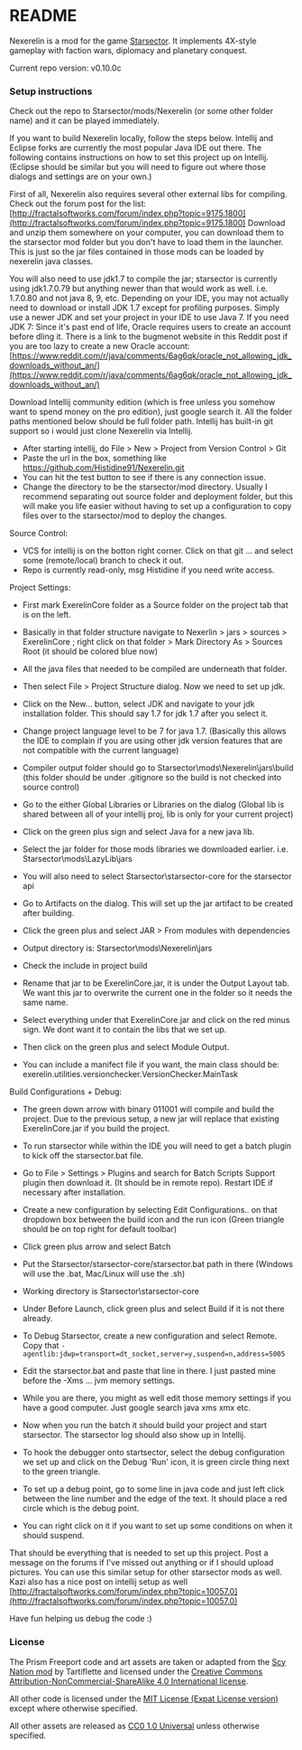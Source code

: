 # README #

Nexerelin is a mod for the game [Starsector](http://fractalsoftworks.com). It implements 4X-style gameplay with faction wars, diplomacy and planetary conquest.

Current repo version: v0.10.0c

### Setup instructions ###
Check out the repo to Starsector/mods/Nexerelin (or some other folder name) and it can be played immediately. 

If you want to build Nexerelin locally, follow the steps below.
Intellij and Eclipse forks are currently the most popular Java IDE out there.
The following contains instructions on how to set this project up on Intellij. (Eclipse should be similar but you will need to figure out where those dialogs and settings are on your own.)

First of all, Nexerelin also requires several other external libs for compiling. Check out the forum post for the list:
[http://fractalsoftworks.com/forum/index.php?topic=9175.1800](http://fractalsoftworks.com/forum/index.php?topic=9175.1800)
Download and unzip them somewhere on your computer, you can download them to the starsector mod folder but you don't have to load them in the launcher.
This is just so the jar files contained in those mods can be loaded by nexerelin java classes.

You will also need to use jdk1.7 to compile the jar; starsector is currently using jdk1.7.0.79 but anything newer than that would work as well. i.e. 1.7.0.80 and not java 8, 9, etc.
Depending on your IDE, you may not actually need to download or install JDK 1.7 except for profiling purposes. Simply use a newer JDK and set your project in your IDE to use Java 7.
If you need JDK 7: Since it's past end of life, Oracle requires users to create an account before dling it.
There is a link to the bugmenot website in this Reddit post if you are too lazy to create a new Oracle account:
[https://www.reddit.com/r/java/comments/6ag6qk/oracle_not_allowing_jdk_downloads_without_an/](https://www.reddit.com/r/java/comments/6ag6qk/oracle_not_allowing_jdk_downloads_without_an/)

Download Intellij community edition (which is free unless you somehow want to spend money on the pro edition), just google search it.
All the folder paths mentioned below should be full folder path.
Intellij has built-in git support so i would just clone Nexerelin via Intellij.
 - After starting intellij, do File > New > Project from Version Control > Git
 - Paste the url in the box, something like https://github.com/Histidine91/Nexerelin.git
 - You can hit the test button to see if there is any connection issue.
 - Change the directory to be the starsector/mod directory. Usually I recommend separating out source folder and deployment folder, but this will make you life easier without having to set up a configuration to copy files over to the starsector/mod to deploy the changes.

Source Control:
 - VCS for intellij is on the botton right corner. Click on that git ... and select some (remote/local) branch to check it out.
 - Repo is currently read-only, msg Histidine if you need write access.

Project Settings:
 - First mark ExerelinCore folder as a Source folder on the project tab that is on the left.
 - Basically in that folder structure navigate to Nexerlin > jars > sources > ExerelinCore ; right click on that folder > Mark Directory As > Sources Root (it should be colored blue now)
 - All the java files that needed to be compiled are underneath that folder.
 - Then select File > Project Structure dialog. Now we need to set up jdk.
 - Click on the New... button, select JDK and navigate to your jdk installation folder. This should say 1.7 for jdk 1.7 after you select it.
 - Change project language level to be 7 for java 1.7. (Basically this allows the IDE to complain if you are using other jdk version features that are not compatible with the current language)
 - Compiler output folder should go to Starsector\mods\Nexerelin\jars\build (this folder should be under .gitignore so the build is not checked into source control)

 - Go to the either Global Libraries or Libraries on the dialog (Global lib is shared between all of your intellij proj, lib is only for your current project)
 - Click on the green plus sign and select Java for a new java lib.
 - Select the jar folder for those mods libraries we downloaded earlier. i.e. Starsector\mods\LazyLib\jars
 - You will also need to select Starsector\starsector-core for the starsector api

 - Go to Artifacts on the dialog. This will set up the jar artifact to be created after building.
 - Click the green plus and select JAR > From modules with dependencies
 - Output directory is: Starsector\mods\Nexerelin\jars
 - Check the include in project build
 - Rename that jar to be ExerelinCore.jar, it is under the Output Layout tab. We want this jar to overwrite the current one in the folder so it needs the same name.
 - Select everything under that ExerelinCore.jar and click on the red minus sign. We dont want it to contain the libs that we set up.
 - Then click on the green plus and select Module Output.
 - You can include a manifect file if you want, the main class should be: exerelin.utilities.versionchecker.VersionChecker.MainTask

Build Configurations + Debug:
 - The green down arrow with binary 011001 will compile and build the project. Due to the previous setup, a new jar will replace that existing ExerelinCore.jar if you build the project.
 - To run starsector while within the IDE you will need to get a batch plugin to kick off the starsector.bat file.
 - Go to File > Settings > Plugins and search for Batch Scripts Support plugin then download it. (It should be in remote repo). Restart IDE if necessary after installation.
 - Create a new configuration by selecting Edit Configurations.. on that dropdown box between the build icon and the run icon (Green triangle should be on top right for default toolbar)
 - Click green plus arrow and select Batch
 - Put the Starsector/starsector-core/starsector.bat path in there (Windows will use the .bat, Mac/Linux will use the .sh)
 - Working directory is Starsector\starsector-core
 - Under Before Launch, click green plus and select Build if it is not there already.

 - To Debug Starsector, create a new configuration and select Remote. Copy that `-agentlib:jdwp=transport=dt_socket,server=y,suspend=n,address=5005`
 - Edit the starsector.bat and paste that line in there. I just pasted mine before the -Xms ... jvm memory settings.
 - While you are there, you might as well edit those memory settings if you have a good computer. Just google search java xms xmx etc.

 - Now when you run the batch it should build your project and start starsector. The starsector log should also show up in Intellij.
 - To hook the debugger onto startsector, select the debug configuration we set up and click on the Debug 'Run' icon, it is green circle thing next to the green triangle.
 - To set up a debug point, go to some line in java code and just left click between the line number and the edge of the text. It should place a red circle which is the debug point.
 - You can right click on it if you want to set up some conditions on when it should suspend.

That should be everything that is needed to set up this project. Post a message on the forums if I've missed out anything or if I should upload pictures.
You can use this similar setup for other starsector mods as well.
Kazi also has a nice post on intellij setup as well [http://fractalsoftworks.com/forum/index.php?topic=10057.0](http://fractalsoftworks.com/forum/index.php?topic=10057.0)

Have fun helping us debug the code :)

### License ###
The Prism Freeport code and art assets are taken or adapted from the [Scy Nation mod](http://fractalsoftworks.com/forum/index.php?topic=8010.0) by Tartiflette and licensed under the [Creative Commons Attribution-NonCommercial-ShareAlike 4.0 International license](https://creativecommons.org/licenses/by-nc-sa/4.0/).

All other code is licensed under the [MIT License (Expat License version)](https://opensource.org/licenses/MIT) except where otherwise specified.

All other assets are released as [CC0 1.0 Universal](https://creativecommons.org/publicdomain/zero/1.0/) unless otherwise specified.
